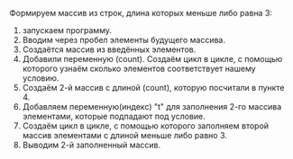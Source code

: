 Формируем массив из строк, длина которых меньше либо равна 3:

1. запускаем программу.
2. Вводим через пробел элементы будущего массива.
3. Создаётся массив из введённых элементов.
4. Добавили переменную (count). Создаём цикл в цикле, с помощью которого узнаём сколько элементов соответствует нашему условию.
5. Создаём 2-й массив с длиной (count), которую посчитали в пункте 4.
6. Добавляем переменную(индекс) "t" для заполнения 2-го массива элементами, которые подпадают под условие.
7. Создаём цикл в цикле, с помощью которого заполняем второй массив элементами с длиной меньше либо равно 3.
8. Выводим 2-й заполненный массив.